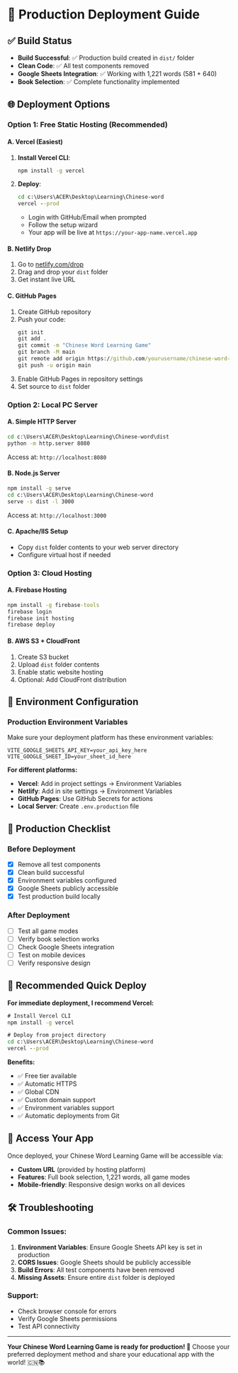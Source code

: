 # 🚀 Production Deployment Guide

## ✅ Build Status
- **Build Successful**: ✅ Production build created in `dist/` folder
- **Clean Code**: ✅ All test components removed
- **Google Sheets Integration**: ✅ Working with 1,221 words (581 + 640)
- **Book Selection**: ✅ Complete functionality implemented

## 🌐 Deployment Options

### **Option 1: Free Static Hosting (Recommended)**

#### **A. Vercel (Easiest)**
1. **Install Vercel CLI**:
   ```cmd
   npm install -g vercel
   ```

2. **Deploy**:
   ```cmd
   cd c:\Users\ACER\Desktop\Learning\Chinese-word
   vercel --prod
   ```
   - Login with GitHub/Email when prompted
   - Follow the setup wizard
   - Your app will be live at `https://your-app-name.vercel.app`

#### **B. Netlify Drop**
1. Go to [netlify.com/drop](https://netlify.com/drop)
2. Drag and drop your `dist` folder
3. Get instant live URL

#### **C. GitHub Pages**
1. Create GitHub repository
2. Push your code:
   ```cmd
   git init
   git add .
   git commit -m "Chinese Word Learning Game"
   git branch -M main
   git remote add origin https://github.com/yourusername/chinese-word-game.git
   git push -u origin main
   ```
3. Enable GitHub Pages in repository settings
4. Set source to `dist` folder

### **Option 2: Local PC Server**

#### **A. Simple HTTP Server**
```cmd
cd c:\Users\ACER\Desktop\Learning\Chinese-word\dist
python -m http.server 8080
```
Access at: `http://localhost:8080`

#### **B. Node.js Server**
```cmd
npm install -g serve
cd c:\Users\ACER\Desktop\Learning\Chinese-word
serve -s dist -l 3000
```
Access at: `http://localhost:3000`

#### **C. Apache/IIS Setup**
- Copy `dist` folder contents to your web server directory
- Configure virtual host if needed

### **Option 3: Cloud Hosting**

#### **A. Firebase Hosting**
```cmd
npm install -g firebase-tools
firebase login
firebase init hosting
firebase deploy
```

#### **B. AWS S3 + CloudFront**
1. Create S3 bucket
2. Upload `dist` folder contents
3. Enable static website hosting
4. Optional: Add CloudFront distribution

## 🔧 Environment Configuration

### **Production Environment Variables**
Make sure your deployment platform has these environment variables:

```
VITE_GOOGLE_SHEETS_API_KEY=your_api_key_here
VITE_GOOGLE_SHEET_ID=your_sheet_id_here
```

**For different platforms:**

- **Vercel**: Add in project settings → Environment Variables
- **Netlify**: Add in site settings → Environment Variables  
- **GitHub Pages**: Use GitHub Secrets for actions
- **Local Server**: Create `.env.production` file

## 📱 Production Checklist

### **Before Deployment**
- [x] Remove all test components
- [x] Clean build successful
- [x] Environment variables configured
- [x] Google Sheets publicly accessible
- [x] Test production build locally

### **After Deployment**
- [ ] Test all game modes
- [ ] Verify book selection works
- [ ] Check Google Sheets integration
- [ ] Test on mobile devices
- [ ] Verify responsive design

## 🌟 Recommended Quick Deploy

**For immediate deployment, I recommend Vercel:**

```cmd
# Install Vercel CLI
npm install -g vercel

# Deploy from project directory
cd c:\Users\ACER\Desktop\Learning\Chinese-word
vercel --prod
```

**Benefits:**
- ✅ Free tier available
- ✅ Automatic HTTPS
- ✅ Global CDN
- ✅ Custom domain support
- ✅ Environment variables support
- ✅ Automatic deployments from Git

## 🔗 Access Your App

Once deployed, your Chinese Word Learning Game will be accessible via:
- **Custom URL** (provided by hosting platform)
- **Features**: Full book selection, 1,221 words, all game modes
- **Mobile-friendly**: Responsive design works on all devices

## 🛠️ Troubleshooting

### **Common Issues:**
1. **Environment Variables**: Ensure Google Sheets API key is set in production
2. **CORS Issues**: Google Sheets should be publicly accessible
3. **Build Errors**: All test components have been removed
4. **Missing Assets**: Ensure entire `dist` folder is deployed

### **Support:**
- Check browser console for errors
- Verify Google Sheets permissions
- Test API connectivity

---

**Your Chinese Word Learning Game is ready for production! 🎉**
Choose your preferred deployment method and share your educational app with the world! 🇨🇳📚
